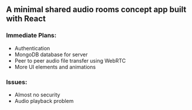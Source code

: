 ## A minimal shared audio rooms concept app built with React

### Immediate Plans:

- Authentication
- MongoDB database for server
- Peer to peer audio file transfer using WebRTC
- More UI elements and animations

### Issues:

- Almost no security
- Audio playback problem
